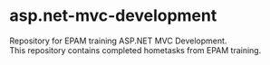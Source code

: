 # asp.net-mvc-development
Repository for EPAM training ASP.NET MVC Development.<br>
This repository contains completed hometasks from EPAM training.
